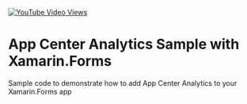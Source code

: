 [![YouTube Video Views](https://img.shields.io/youtube/views/LnXf-ij1eUU?style=social)](https://youtu.be/LnXf-ij1eUU)

# App Center Analytics Sample with Xamarin.Forms
Sample code to demonstrate how to add App Center Analytics to your Xamarin.Forms app
